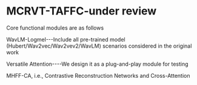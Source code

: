 # MCRVT-TAFFC-under review
Core functional modules are as follows

  WavLM-Logmel---Include all pre-trained model (Hubert/Wav2vec/Wav2vev2/WavLM) scenarios considered in the original work

  Versatile Attention----We design it as a plug-and-play module for testing

  MHFF-CA, i.e., Contrastive Reconstruction Networks and Cross-Attention



